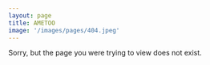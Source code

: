 ```yaml
---
layout: page
title: AMETOO
image: '/images/pages/404.jpeg'
---
```


Sorry, but the page you were trying to view does not exist.
